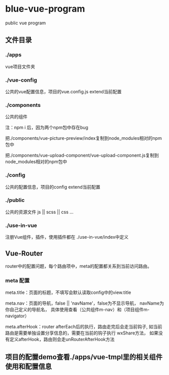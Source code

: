 # blue-vue-program
public vue program 

## 文件目录

### ./apps 
vue项目文件夹

### ./vue-config 
公共的vue配置信息，项目的vue.config.js extend当前配置

### ./components 
公共的组件

注：npm i 后，因为两个npm包中存在bug

把./components/vue-picture-preview/index复制到node_modules相对的npm包中

把./components/vue-upload-component/vue-upload-component.js复制到node_modules相对的npm包中

### ./config 
公共的配置信息，项目的config extend当前配置

### ./public
公共的资源文件 js || scss || css ...

### ./use-in-vue
注册Vue组件，插件，使用插件都在 ./use-in-vue/index中定义

## Vue-Router
router中的配置问题，每个路由项中，meta的配置都关系到当前访问路由。

### meta 配置

meta.title：页面的标题，不填写会默认读取config中的view.title

meta.nav：页面的导航，false || 'navName'，false为不显示导航，
navName为你自己定义的导航名，
具体使用查看（公共组件m-nav）和（项目组件m-navigator）

meta.afterHook：router afterEach后的执行，路由走完后会走当前钩子,
如当前路由是需要单独设置分享信息的，需要在当前的钩子执行 wxShare方法，
如果没有定义afterHook，路由则会走unRouterAfterHook方法

## 项目的配置demo查看./apps/vue-tmpl里的相关组件使用和配置信息

















